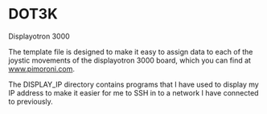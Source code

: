 # DOT3K
Displayotron 3000

The template file is designed to make it easy to assign data to each of the joystic movements of the displayotron 3000
board, which you can find at www.pimoroni.com.

The DISPLAY_IP directory contains programs that I have used to display my IP address to make it easier for me to SSH in
to a network I have connected to previously.
